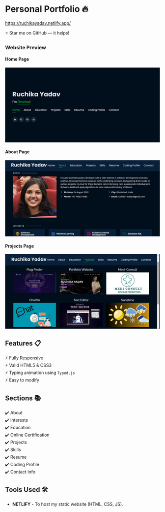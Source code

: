 # Personal Portfolio 🔥
https://ruchikayadav.netlify.app/

:star: Star me on GitHub — it helps!

### Website Preview
#### Home Page
<img src="website_images/HOME.png" width="900">


#### About Page
<img src="website_images/ABOUT PAGE.png" width="900">


#### Projects Page
<img src="website_images/PROJECTS.png" width="900">
  

## Features 📋
⚡️ Fully Responsive\
⚡️ Valid HTML5 & CSS3\
⚡️ Typing animation using `Typed.js`\
⚡️ Easy to modify

## Sections 📚
✔️ About\
✔️ Interests\
✔️ Education\
✔️ Online Certification\
✔️ Projects \
✔️ Skills \
✔️ Resume\
✔️ Coding Profile\
✔️ Contact Info



## Tools Used 🛠️
* <b>NETLIFY</b> - To host my static website (HTML, CSS, JS).


